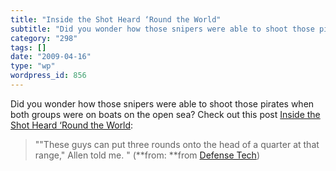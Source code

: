 ```yaml
---
title: "Inside the Shot Heard ‘Round the World"
subtitle: "Did you wonder how those snipers were able to shoot those pirates when both groups were on boats on ..."
category: "298"
tags: []
date: "2009-04-16"
type: "wp"
wordpress_id: 856
---
```

Did you wonder how those snipers were able to shoot those pirates when both groups were on boats on the open sea? Check out this post [Inside the Shot Heard ‘Round the World](http://feedproxy.google.com/~r/DefenseTech/~3/-14S39CUKGQ/004799.html):
> ""These guys can put three rounds onto the head of a quarter at that range," Allen told me. " (**from: **from [Defense Tech](http://feeds.feedburner.com/defensetech))